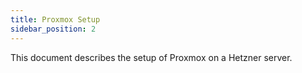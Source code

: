 ```yaml
---
title: Proxmox Setup
sidebar_position: 2
---
```


This document describes the setup of Proxmox on a Hetzner server.